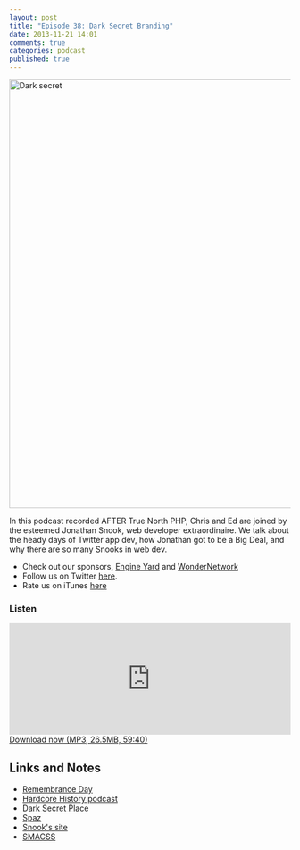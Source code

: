 ```yaml
---
layout: post
title: "Episode 38: Dark Secret Branding"
date: 2013-11-21 14:01
comments: true
categories: podcast
published: true
---
```


<a href="http://www.flickr.com/photos/alablu/6923218805/" title="Dark secret by AlaBlu - Zanone Federico, on Flickr"><img src="http://farm8.staticflickr.com/7203/6923218805_4006c8e05c_b.jpg" width="1024" height="768" alt="Dark secret"></a>

In this podcast recorded AFTER True North PHP, Chris and Ed are joined by the esteemed Jonathan Snook, web developer extraordinaire. We talk about the heady days of Twitter app dev, how Jonathan got to be a Big Deal, and why there are so many Snooks in web dev.

* Check out our sponsors, [Engine Yard](http://www.engineyard.com/) and [WonderNetwork](https://wondernetwork.com/)
* Follow us on Twitter [here](https://twitter.com/dev_hell).
* Rate us on iTunes [here](http://itunes.apple.com/us/podcast/dev-hell/id489840699)

### Listen

<iframe frameborder='0' height='200px' scrolling='no' seamless src='https://embed.simplecast.com/35298?color=f5f5f5' width='100%'></iframe>
<a href="http://audio.simplecast.com/35298.mp3" rel="enclosure">Download now (MP3, 26.5MB, 59:40)</a>

## Links and Notes

* [Remembrance Day](https://en.wikipedia.org/wiki/Remembrance_Day)
* [Hardcore History podcast](http://www.dancarlin.com/disp.php/hh)
* [Dark Secret Place](http://www.kfiam640.com/common/podcast/single_page.html?podcast=DarkSecretPlace)
* [Spaz](http://getspaz.com)
* [Snook's site](http://snook.ca/)
* [SMACSS](http://smacss.com/)
